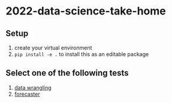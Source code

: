 # 2022-data-science-take-home

## Setup

1. create your virtual environment
2. ```pip install -e .``` to install this as an editable package

## Select one of the following tests

1. [data wrangling](src/datawrangling/README.md) 
2. [forecaster](src/forecaster/README.md) 

